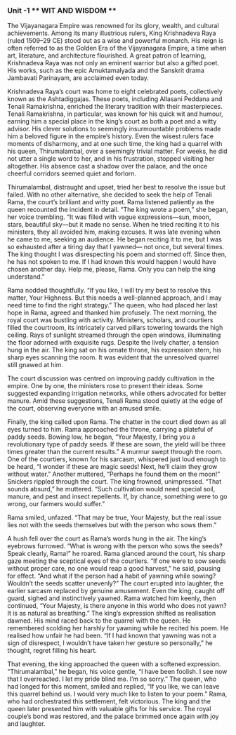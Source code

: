 ### Unit -1 ** WIT AND WISDOM **


The Vijayanagara Empire was renowned for its glory, wealth,
and cultural achievements. Among its many illustrious rulers,
King Krishnadeva Raya (ruled 1509–29 CE) stood out as a wise
and powerful monarch. His reign is often referred to as the
Golden Era of the Vijayanagara Empire, a
time when art, literature, and architecture
flourished. A great patron of learning,
Krishnadeva Raya was not only an eminent
warrior but also a gifted poet. His works,
such as the epic Amuktamalyada and the
Sanskrit drama Jambavati Parinayam, are
acclaimed even today.

Krishnadeva Raya’s court was home to eight celebrated poets,
collectively known as the Ashtadiggajas. These poets, including
Allasani Peddana and Tenali Ramakrishna, enriched the literary
tradition with their masterpieces. Tenali Ramakrishna, in
particular, was known for his quick wit and humour, earning
him a special place in the king’s court as both a poet and a witty
advisor. His clever solutions to seemingly insurmountable
problems made him a beloved figure in the empire’s history.
Even the wisest rulers face moments of disharmony, and at one
such time, the king had a quarrel with his queen, Thirumalambal,
over a seemingly trivial matter. For weeks, he did not utter a
single word to her, and in his frustration, stopped visiting her
altogether. His absence cast a shadow over the palace, and the
once cheerful corridors seemed quiet and forlorn.

Thirumalambal, distraught and upset, tried her best to resolve
the issue but failed. With no other alternative, she
decided to seek the help of Tenali Rama,
the court’s brilliant and witty poet. Rama
listened patiently as the queen recounted
the incident in detail.
“The king wrote a poem,” she began, her
voice trembling. “It was filled with vague
expressions—sun, moon, stars, beautiful
sky—but it made no sense. When he tried reciting it to his ministers, they all avoided him, making excuses.
It was late evening when he came to me, seeking an audience. He
began reciting it to me, but I was so exhausted after a tiring day
that I yawned— not once, but several times. The king thought I
was disrespecting his poem and stormed off. Since then, he has
not spoken to me. If I had known this would happen I would
have chosen another day. Help me, please, Rama. Only you can
help the king understand.”

Rama nodded thoughtfully. “If you like, I will try my best to
resolve this matter, Your Highness. But this needs a well-planned
approach, and I may need time to find the right strategy.” The
queen, who had placed her last hope in Rama, agreed and
thanked him profusely.
The next morning, the royal court was bustling with activity.
Ministers, scholars, and courtiers filled the courtroom, its
intricately carved pillars towering towards the high ceiling. Rays
of sunlight streamed through the open windows, illuminating
the floor adorned with exquisite rugs. Despite the lively chatter,
a tension hung in the air. The king sat on his ornate throne,
his expression stern, his sharp eyes scanning the room. It was
evident that the unresolved quarrel still gnawed at him.

The court discussion was centred on improving paddy cultivation
in the empire. One by one, the ministers rose to present their
ideas. Some suggested expanding irrigation networks, while
others advocated for better manure. Amid these suggestions,
Tenali Rama stood quietly at the edge of the court, observing
everyone with an amused smile.

Finally, the king called upon Rama. The chatter in the court died
down as all eyes turned to him. Rama approached the throne,
carrying a plateful of paddy seeds. Bowing low, he began, “Your
Majesty, I bring you a revolutionary type of paddy seeds. If
these are sown, the yield will be three times greater than the
current results.”
A murmur swept through the room. One of the courtiers, known
for his sarcasm, whispered just loud enough to be heard, “I
wonder if these are magic seeds! Next, he’ll claim they grow
without water.” Another muttered, “Perhaps he found them on
the moon!” Snickers rippled through the court.
The king frowned, unimpressed. “That sounds absurd,” he
muttered. “Such cultivation would need special soil, manure,
and pest and insect repellents. If, by chance, something were to
go wrong, our farmers would suffer.”

Rama smiled, unfazed. “That may be true, Your Majesty, but the
real issue lies not with the seeds themselves but with the person
who sows them.”

A hush fell over the court as Rama’s words hung in the air.
The king’s eyebrows furrowed. “What is wrong with the person
who sows the seeds? Speak clearly, Rama!” he roared.
Rama glanced around the court, his sharp gaze meeting the
sceptical eyes of the courtiers. “If one were to sow seeds without
proper care, no one would reap a good harvest,” he said, pausing
for effect. “And what if the person had a habit of yawning while
sowing? Wouldn’t the seeds scatter unevenly?”
The court erupted into laughter, the earlier sarcasm replaced
by genuine amusement. Even the king, caught off guard, sighed
and instinctively yawned. Rama watched him keenly, then
continued, “Your Majesty, is there anyone in this world who does
not yawn? It is as natural as breathing.”
The king’s expression shifted as realisation dawned. His mind
raced back to the quarrel with the queen. He remembered
scolding her harshly for yawning while he recited his poem.
He realised how unfair he had been. “If I had known that yawning
was not a sign of disrespect, I wouldn’t have taken her gesture
so personally,” he thought, regret filling his heart.

That evening, the king approached the queen with a softened
expression. “Thirumalambal,” he began, his voice gentle, “I have
been foolish. I see now that I overreacted. I let my pride blind
me. I’m so sorry.”
The queen, who had longed for this moment, smiled and replied,
“If you like, we can leave this quarrel behind us. I would very
much like to listen to your poem.”
Rama, who had orchestrated this settlement, felt victorious. The
king and the queen later presented him with valuable gifts for
his service. The royal couple’s bond was restored, and the palace
brimmed once again with joy and laughter.
